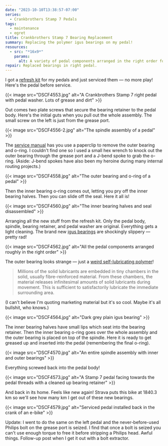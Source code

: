 ```yaml
---
date: "2023-10-10T13:38:57-07:00"
series:
  - Crankbrothers Stamp 7 Pedals
tags:
  - maintenance
  - egret
title: Crankbrothers Stamp 7 Bearing Replacement
summary: Replacing the polymer igus bearings on my pedal!
resources:
  - src: "*16x9*"
    params:
      alt: A variety of pedal components arranged in the right order for assembly
repair: Replaced bearings in right pedal.
---
```


I got a [refresh kit](https://www.crankbrothers.com/collections/pedal-accessories/products/pedal-refresh-kit-stamp-7-11) for my pedals and just serviced them — no more play! Here's the pedal before service.

{{< image src="DSCF4553.jpg" alt="A Crankbrothers Stamp 7 right pedal with pedal washer. Lots of grease and dirt" >}}

Out comes two plate screws that secure the bearing retainer to the pedal body. Here's the initial guts when you pull out the whole assembly. The small screw on the left is just from the grease port.

{{< image src="DSCF4556-2.jpg" alt="The spindle assembly of a pedal" >}}

The [service manual](https://crankbrothers.zendesk.com/hc/en-us/articles/115004284194-Stamp-Technical-Documents) has you use a paperclip to remove the outer bearing and o-ring. I couldn't find one so I used a small hex wrench to knock out the outer bearing through the grease port and a J-bend spoke to grab the o-ring. (Aside: J-bend spokes have also been my heroine during many internal routing projects.)

{{< image src="DSCF4558.jpg" alt="The outer bearing and o-ring of a pedal" >}}

Then the inner bearing o-ring comes out, letting you pry off the inner bearing halves. Then you can slide off the seal. Here it all is!

{{< image src="DSCF4560.jpg" alt="The inner bearing halves and seal disassembled" >}}

Arranging all the new stuff from the refresh kit. Only the pedal body, spindle, bearing retainer, and pedal washer are original. Everything gets a light cleaning. The brand new [igus bearings](https://www.igus.eu/info/plain-bearings-crank-mountain-bike-pedal) are shockingly slippery — pretty rad!

{{< image src="DSCF4562.jpg" alt="All the pedal components arranged roughly in the right order" >}}

The outer bearing looks strange — just a [weird self-lubricating polymer](https://www.igus.eu/info/plain-bearings-iglidur-properties)!

> Millions of the solid lubricants are embedded in tiny chambers in the solid, usually fibre-reinforced material. From these chambers, the material releases infinitesimal amounts of solid lubricants during movement. This is sufficient to satisfactorily lubricate the immediate surrounding area.

(I can't believe I'm quoting marketing material but it's so cool. Maybe it's all bullshit, who knows.)

{{< image src="DSCF4564.jpg" alt="Dark grey plain igus bearing" >}}

The inner bearing halves have small lips which seat into the bearing retainer. Then the inner bearing o-ring goes over the whole assembly and the outer bearing is placed on top of the spindle. Here it is ready to get greased up and inserted into the pedal (remembering the final o-ring).

{{< image src="DSCF4570.jpg" alt="An entire spindle assembly with inner and outer bearings" >}}

Everything screwed back into the pedal body!

{{< image src="DSCF4573.jpg" alt="A Stamp 7 pedal facing towards the pedal threads with a cleaned up bearing retainer" >}}

And back in its home. Feels like new again! Strava puts this bike at 1840.3 km so we'll see how many km I get out of these new bearings.

{{< image src="DSCF4579.jpg" alt="Serviced pedal installed back in the crank of an e-bike" >}}

Update: I went to do the same on the left pedal and the never-before-used Philips bolt on the grease port is seized. I find that once a bolt is seized you can't use enough torque to free it before stripping a Philips head. Awful things. Follow-up post when I get it out with a bolt extractor.
